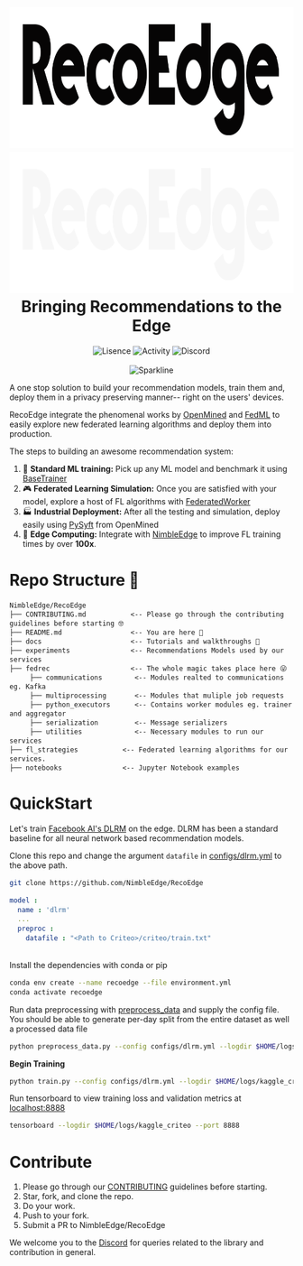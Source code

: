 <h1 align="center">

  <br>
  <img src="./media/recoedge-banner-dark.png#gh-light-mode-only" alt="RecoEdge"/ height="250" width="800">
  <img src="./media/recoedge-banner-light.png#gh-dark-mode-only" alt="RecoEdge"/ height="250" width="800">
  <br>
  Bringing Recommendations to the Edge
  <br>

</h1>
<p align="center">
<img src="https://img.shields.io/github/license/NimbleEdge/RecoEdge?style=plastic" alt="Lisence">
<img src="https://img.shields.io/github/last-commit/NimbleEdge/RecoEdge?style=plastic" alt="Activity">
<img src="https://img.shields.io/discord/889803721339445288?color=purple&label=Discord&style=plastic" alt="Discord">

<br>
<br>  
<img src="https://stars.medv.io/NimbleEdge/RecoEdge.svg" alt="Sparkline">
  
<br>
</p>
A one stop solution to build your recommendation models, train them and, deploy them in a privacy preserving manner-- right on the users' devices. 

RecoEdge integrate the phenomenal works by [OpenMined](https://www.openmined.org/) and [FedML](https://github.com/FedML-AI/FedML) to easily explore new federated learning algorithms and deploy them into production.

The steps to building an awesome recommendation system:
1. :nut_and_bolt: **Standard ML training:** Pick up any ML model and benchmark it using [BaseTrainer](fedrec/trainers/base_trainer.py)
2. :video_game: **Federated Learning Simulation:** Once you are satisfied with your model, explore a host of FL algorithms with [FederatedWorker](fedrec/federated_worker.py)
3. :factory:	**Industrial Deployment:** After all the testing and simulation, deploy easily using [PySyft](https://github.com/openmined/Pysyft) from OpenMined
4. :rocket: **Edge Computing:** Integrate with [NimbleEdge](https://www.nimbleedge.ai/) to improve FL training times by over **100x**.

# Repo Structure 🏢
  
 ```
NimbleEdge/RecoEdge
├── CONTRIBUTING.md           <-- Please go through the contributing guidelines before starting 🤓
├── README.md                 <-- You are here 📌
├── docs                      <-- Tutorials and walkthroughs 🧐
├── experiments               <-- Recommendations Models used by our services
├── fedrec                    <-- The whole magic takes place here 😜 
      ├── communications        <-- Modules realted to communications eg. Kafka
      ├── multiprocessing       <-- Modules that muliple job requests
      ├── python_executors      <-- Contains worker modules eg. trainer and aggregator
      ├── serialization         <-- Message serializers
      ├── utilities             <-- Necessary modules to run our services 
├── fl_strategies           <-- Federated learning algorithms for our services.
├── notebooks               <-- Jupyter Notebook examples
```
  
# QuickStart

Let's train [Facebook AI's DLRM](https://arxiv.org/abs/1906.00091) on the edge. DLRM has been a standard baseline for all neural network based recommendation models.

Clone this repo and change the argument `datafile` in [configs/dlrm.yml](configs/dlrm.yml) to the above path.
```bash
git clone https://github.com/NimbleEdge/RecoEdge
```
```yml
model :
  name : 'dlrm'
  ...
  preproc :
    datafile : "<Path to Criteo>/criteo/train.txt"
 
```
Install the dependencies with conda or pip
```bash
conda env create --name recoedge --file environment.yml
conda activate recoedge
``` 

Run data preprocessing with [preprocess_data](preprocess_data.py) and supply the config file. You should be able to generate per-day split from the entire dataset as well a processed data file
```bash
python preprocess_data.py --config configs/dlrm.yml --logdir $HOME/logs/kaggle_criteo/exp_1
```

**Begin Training**
```bash
python train.py --config configs/dlrm.yml --logdir $HOME/logs/kaggle_criteo/exp_3 --num_eval_batches 1000 --devices 0
```

Run tensorboard to view training loss and validation metrics at [localhost:8888](http://localhost:8888/)
```bash
tensorboard --logdir $HOME/logs/kaggle_criteo --port 8888
```
# Contribute

1. Please go through our [CONTRIBUTING](https://github.com/NimbleEdge/RecoEdge/blob/main/CONTRIBUTING.md) guidelines before starting.
2. Star, fork, and clone the repo.
3. Do your work.
4. Push to your fork.
5. Submit a PR to NimbleEdge/RecoEdge

We welcome you to the [Discord](https://nimbleedge.ai/discord) for queries related to the library and contribution in general.
